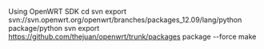 
Using OpenWRT SDK
cd <SDK Root>
svn export svn://svn.openwrt.org/openwrt/branches/packages_12.09/lang/python package/python
svn export https://github.com/thejuan/openwrt/trunk/packages package --force
make



